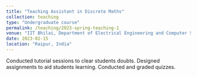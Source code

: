```yaml
---
title: "Teaching Assistant in Discrete Maths"
collection: teaching
type: "Undergraduate course"
permalink: /teaching/2023-spring-teaching-1
venue: "IIT Bhilai, Department of Electrical Engineering and Computer Science"
date: 2023-02-15
location: "Raipur, India"
---
```


Conducted tutorial sessions to clear students doubts.
Designed assignments to aid students learning.
Conducted and graded quizzes.